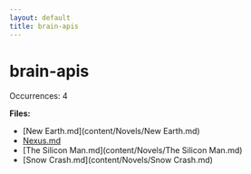 ```yaml
---
layout: default
title: brain-apis
---
```

# brain-apis

Occurrences: 4

**Files:**

- [New Earth.md](content/Novels/New Earth.md)
- [Nexus.md](content/Novels/Nexus.md)
- [The Silicon Man.md](content/Novels/The Silicon Man.md)
- [Snow Crash.md](content/Novels/Snow Crash.md)
